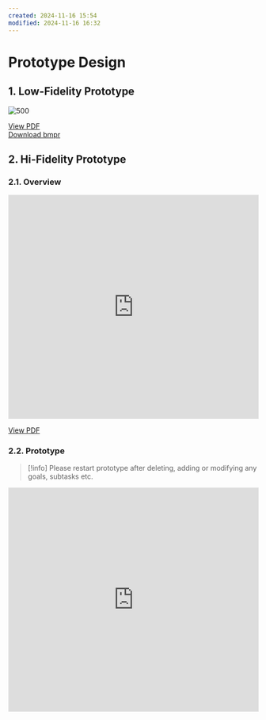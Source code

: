 ```yaml
---
created: 2024-11-16 15:54
modified: 2024-11-16 16:32
---
```


# Prototype Design

## 1. Low-Fidelity Prototype

![500](Attachments/Lo-Fi-Wireframe.png)

<span class="center-menu">[View PDF](Attachments/Lo-Fi_Wireframe.pdf)<br>[Download bmpr](Attachments/Lo-Fi_Wireframe.bmpr)</span>

## 2. Hi-Fidelity Prototype

### 2.1. Overview

<iframe style="border: 1px solid rgba(0, 0, 0, 0.1);" width="100%" height="450" src="https://embed.figma.com/design/d0iQqoruOvQgl6WUBPqbYc/Pulse?node-id=0-1&embed-host=share" allowfullscreen></iframe>

<span class="center-menu">[View PDF](Attachments/Hi-Fi-Wireframe.pdf)</span>

### 2.2. Prototype

> [!info] Please restart prototype after deleting, adding or modifying any goals, subtasks etc.

<iframe style="border: 1px solid rgba(0, 0, 0, 0.1);" width="100%" height="450" src="https://embed.figma.com/proto/d0iQqoruOvQgl6WUBPqbYc/Pulse?page-id=0%3A1&node-id=18-2&node-type=canvas&viewport=1830%2C1113%2C1.78&scaling=scale-down&content-scaling=fixed&starting-point-node-id=51%3A575&share=1&embed-host=share" allowfullscreen></iframe>
